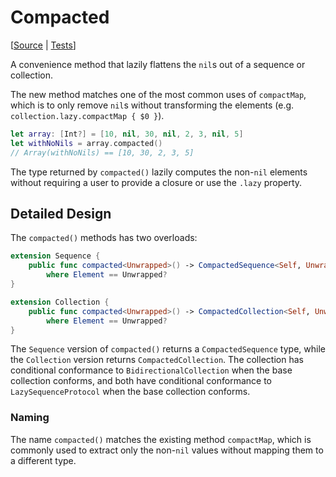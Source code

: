 # Compacted

[[Source](https://github.com/apple/swift-algorithms/blob/main/Sources/Algorithms/Compacted.swift) | 
 [Tests](https://github.com/apple/swift-algorithms/blob/main/Tests/SwiftAlgorithmsTests/CompactedTests.swift)]

A convenience method that lazily flattens the `nil`s out of a sequence 
or collection.

The new method matches one of the most common uses of `compactMap`, 
which is to only remove `nil`s without transforming the elements 
(e.g. `collection.lazy.compactMap { $0 }`).

```swift
let array: [Int?] = [10, nil, 30, nil, 2, 3, nil, 5]
let withNoNils = array.compacted()
// Array(withNoNils) == [10, 30, 2, 3, 5]
```

The type returned by `compacted()` lazily computes the non-`nil` elements
without requiring a user to provide a closure or use the `.lazy` property.  

## Detailed Design

The `compacted()` methods has two overloads:

```swift
extension Sequence {
    public func compacted<Unwrapped>() -> CompactedSequence<Self, Unwrapped>
        where Element == Unwrapped? 
}

extension Collection {
    public func compacted<Unwrapped>() -> CompactedCollection<Self, Unwrapped>
        where Element == Unwrapped?
}
```

The `Sequence` version of `compacted()` returns a `CompactedSequence` type,
while the `Collection` version returns `CompactedCollection`. The collection
has conditional conformance to `BidirectionalCollection` when the base
collection conforms, and both have conditional conformance to 
`LazySequenceProtocol` when the base collection conforms.

### Naming

The name `compacted()` matches the existing method `compactMap`,
which is commonly used to extract only the non-`nil` values
without mapping them to a different type. 
